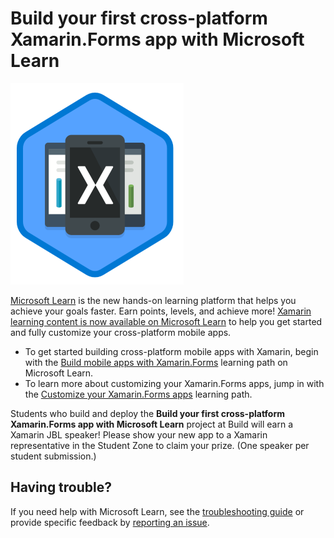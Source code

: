 # Build your first cross-platform Xamarin.Forms app with Microsoft Learn

![Trophy image for the Build mobile apps with Xamarin.Forms Microsoft Learn path, showing several mobile devices stacked with a Xamarin logo on the front-most](media/xamarin-build-apps-trophy.png)

[Microsoft Learn](https://aka.ms/learn) is the new hands-on learning platform that helps you achieve your goals faster. Earn points, levels, and achieve more! [Xamarin learning content is now available on Microsoft Learn](https://aka.ms/learn-xamarin) to help you get started and fully customize your cross-platform mobile apps.

* To get started building cross-platform mobile apps with Xamarin, begin with the [Build mobile apps with Xamarin.Forms](https://docs.microsoft.com/learn/paths/build-mobile-apps-with-xamarin-forms/) learning path on Microsoft Learn.
* To learn more about customizing your Xamarin.Forms apps, jump in with the [Customize your Xamarin.Forms apps](https://docs.microsoft.com/learn/paths/customize-your-xamarin-forms-apps/) learning path.

Students who build and deploy the **Build your first cross-platform Xamarin.Forms app with Microsoft Learn** project at Build will earn a Xamarin JBL speaker! Please show your new app to a Xamarin representative in the Student Zone to claim your prize. (One speaker per student submission.)

## Having trouble?

If you need help with Microsoft Learn, see the [troubleshooting guide](https://docs.microsoft.com/en-my/learn/support/troubleshooting) or provide specific feedback by [reporting an issue](mailto:learn-loc@microsoft.com?subject=<Please%20summarize%20your%20issue%20here>&body=<Describe%20your%20issue%20in%20detail%20here.%20Please%20include%20any%20relevant%20error%20messages,%20reproduction%20steps%20and%20screenshots.>%0A%0ANote:%20%20Microsoft%20Learn%20is%20a%20brand%20new%20platform%20and%20we%20are%20striving%20to%20improve%20our%20content%20and%20experience.%20While%20we%20are%20not%20directly%20responding%20to%20all%20customers%20at%20this%20time,%20we%20are%20reviewing%20all%20feedback%20that%20is%20coming%20in.%20We%20want%20to%20hear%20from%20you!%0A%0A%0AURL:%20<Please%20paste%20the%20URL%20of%20the%20page%20where%20you%20are%20having%20trouble%20here>).
